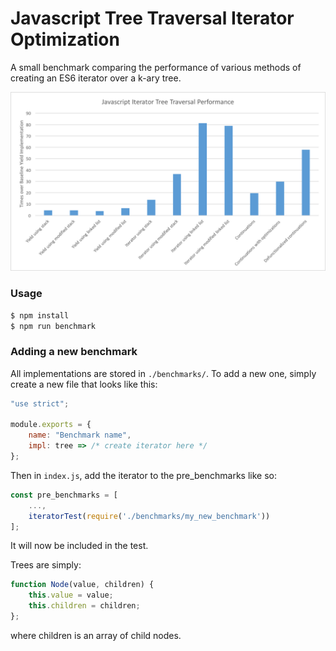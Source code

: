 # Javascript Tree Traversal Iterator Optimization 

A small benchmark comparing the performance of various methods of creating an ES6 iterator over a k-ary tree.

<div align="center" >
    <img src="https://raw.githubusercontent.com/mattbierner/javascript-tree-traversal-iterator-optimization/master/documentation/perf-chart.png" alt="Apep" />
</div>


### Usage

```bash
$ npm install
$ npm run benchmark
```

### Adding a new benchmark
All implementations are stored in `./benchmarks/`. To add a new one, simply create a new file that looks like this:

```js
"use strict";

module.exports = {
    name: "Benchmark name",
    impl: tree => /* create iterator here */
};
```

Then in `index.js`, add the iterator to the pre_benchmarks like so:

```js
const pre_benchmarks = [
    ...,
    iteratorTest(require('./benchmarks/my_new_benchmark'))
];
```

It will now be included in the test.

Trees are simply:

```js
function Node(value, children) {
    this.value = value;
    this.children = children;
};
```

where children is an array of child nodes.
